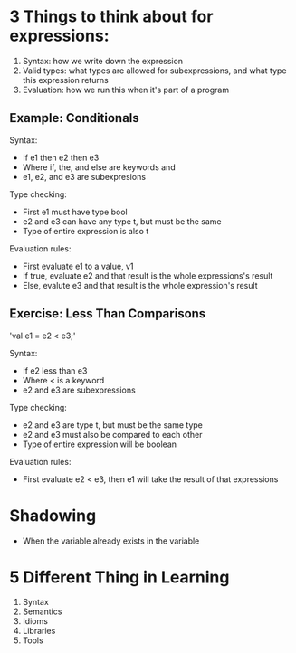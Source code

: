 # 3 Things to think about for expressions:

1. Syntax: how we write down the expression
2. Valid types: what types are allowed for subexpressions, and what type this expression returns
3. Evaluation: how we run this when it's part of a program

## Example: Conditionals

Syntax:

- If e1 then e2 then e3
- Where if, the, and else are keywords and
- e1, e2, and e3 are subexpresions

Type checking:

- First e1 must have type bool
- e2 and e3 can have any type t, but must be the same
- Type of entire expression is also t

Evaluation rules:

- First evaluate e1 to a value, v1
- If true, evaluate e2 and that result is the whole expressions's result
- Else, evalute e3 and that result is the whole expression's result

## Exercise: Less Than Comparisons

'val e1 = e2 < e3;'

Syntax:

- If e2 less than e3
- Where < is a keyword
- e2 and e3 are subexpressions

Type checking:

- e2 and e3 are type t, but must be the same type
- e2 and e3 must also be compared to each other
- Type of entire expression will be boolean

Evaluation rules:

- First evaluate e2 < e3, then e1 will take the result of that expressions

# Shadowing

- When the variable already exists in the variable

# 5 Different Thing in Learning

1. Syntax
2. Semantics
3. Idioms
4. Libraries
5. Tools
